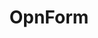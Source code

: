 ---
draft: false
title: OpnForm
content:
  id: opnform
  name: OpnForm
  logo: /images/development/dev-tools/opnform/logo.png
  website: https://opnform.com/
  iframe_website: /website-iframe/development/dev-tools/opnform
  dashboardImage: /images/development/dev-tools/opnform/screenshot-1.png
  short_description: "Form Builder, Create beautiful forms and share them anywhere. It is super fast, you don't need to know how to code. It's an alternative to products like Typeform, JotForm, Tally, etc"
  description: "An open-source form builder. alternative to products like Typeform, JotForm, Tally, etc. Create beautiful forms and share them anywhere. It is super fast, you don't need to know how to code."
  features:
    - title: Create
      description: Create a form in 2 minutes. More than 10 input types, images, logic, and much more.
    - title: Share
      description: Your form has a unique link that you can share everywhere. Send the link, or even embed the form on your website.
    - title: Get Results
      description: Receive your form submissions. Receive notifications, and send confirmations. Export submissions and check your form analytics.
    - title: Miscellaneous
      description: Notifications, File Uploads, Unique submission ID, Webhooks, Form password, Custom code, Closing date, And much more...
  screenshots:
    - /images/development/dev-tools/opnform/screenshot-1.png
    - /images/development/dev-tools/opnform/screenshot-2.jpg
---